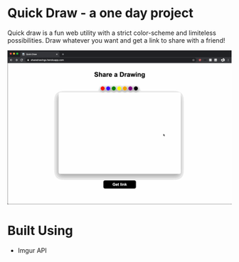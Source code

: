 # Quick Draw - a one day project

Quick draw is a fun web utility with a strict color-scheme and limiteless possibilities. Draw whatever you want and get a link to share with a friend!

![](images/drawing1.gif)

# Built Using

- Imgur API
